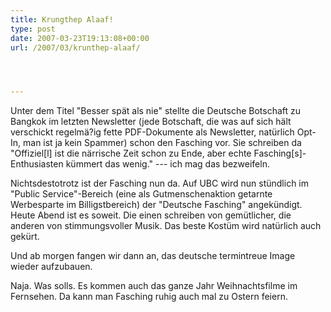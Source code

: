 ```yaml
---
title: Krungthep Alaaf!
type: post
date: 2007-03-23T19:13:08+00:00
url: /2007/03/krunthep-alaaf/




---
```

Unter dem Titel "Besser spät als nie" stellte die Deutsche Botschaft zu Bangkok im letzten Newsletter (jede Botschaft, die was auf sich hält verschickt regelmä?ig fette PDF-Dokumente als Newsletter, natürlich Opt-In, man ist ja kein Spammer) schon den Fasching vor. Sie schreiben da "Offiziel[l] ist die närrische Zeit schon zu Ende, aber echte Fasching[s]-Enthusiasten kümmert das wenig." --- ich mag das bezweifeln.

Nichtsdestotrotz ist der Fasching nun da. Auf <span class="caps">UBC</span> wird nun stündlich im "Public Service"-Bereich (eine als Gutmenschenaktion getarnte Werbesparte im Billigstbereich) der "Deutsche Fasching" angekündigt. Heute Abend ist es soweit. Die einen schreiben von gemütlicher, die anderen von stimmungsvoller Musik. Das beste Kostüm wird natürlich auch gekürt.

Und ab morgen fangen wir dann an, das deutsche termintreue Image wieder aufzubauen.

Naja. Was solls. Es kommen auch das ganze Jahr Weihnachtsfilme im Fernsehen. Da kann man Fasching ruhig auch mal zu Ostern feiern.
